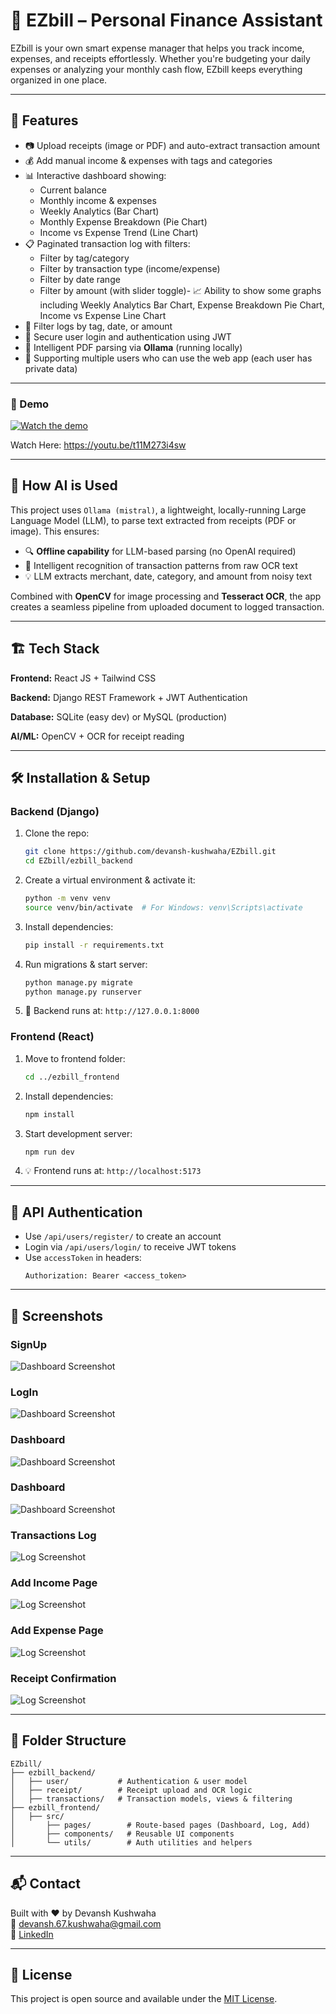 
# 💸 EZbill – Personal Finance Assistant

EZbill is your own smart expense manager that helps you track income, expenses, and receipts effortlessly. Whether you're budgeting your daily expenses or analyzing your monthly cash flow, EZbill keeps everything organized in one place.

---

## 🚀 Features

- 📷 Upload receipts (image or PDF) and auto-extract transaction amount
- 💰 Add manual income & expenses with tags and categories
- 📊 Interactive dashboard showing:
  - Current balance
  - Monthly income & expenses
  - Weekly Analytics (Bar Chart)
  - Monthly Expense Breakdown (Pie Chart)
  - Income vs Expense Trend (Line Chart)
- 📋 Paginated transaction log with filters:
  - Filter by tag/category
  - Filter by transaction type (income/expense)
  - Filter by date range
  - Filter by amount (with slider toggle)- 📈 Ability to show some graphs including Weekly Analytics Bar Chart, Expense Breakdown Pie Chart, Income vs Expense Line Chart
- 📆 Filter logs by tag, date, or amount
- 🔐 Secure user login and authentication using JWT
- 🧠 Intelligent PDF parsing via **Ollama** (running locally)
- 👥 Supporting multiple users who can use the web app (each user has private data)

---

### 🎥 Demo

[![Watch the demo](https://img.youtube.com/vi/t11M273i4sw/0.jpg)](https://youtu.be/t11M273i4sw)

Watch Here: https://youtu.be/t11M273i4sw

---

## 🧠 How AI is Used

This project uses `Ollama (mistral)`, a lightweight, locally-running Large Language Model (LLM), to parse text extracted from receipts (PDF or image). This ensures:

- 🔍 **Offline capability** for LLM-based parsing (no OpenAI required)
- 🧾 Intelligent recognition of transaction patterns from raw OCR text
- 💡 LLM extracts merchant, date, category, and amount from noisy text

Combined with **OpenCV** for image processing and **Tesseract OCR**, the app creates a seamless pipeline from uploaded document to logged transaction.

---

## 🏗️ Tech Stack

**Frontend:** React JS + Tailwind CSS  

**Backend:** Django REST Framework + JWT Authentication

**Database:** SQLite (easy dev) or MySQL (production)

**AI/ML:** OpenCV + OCR for receipt reading

---

## 🛠️ Installation & Setup

### Backend (Django)

1. Clone the repo:
   ```bash
   git clone https://github.com/devansh-kushwaha/EZbill.git
   cd EZbill/ezbill_backend
   ```

2. Create a virtual environment & activate it:
   ```bash
   python -m venv venv
   source venv/bin/activate  # For Windows: venv\Scripts\activate
   ```

3. Install dependencies:
   ```bash
   pip install -r requirements.txt
   ```

4. Run migrations & start server:
   ```bash
   python manage.py migrate
   python manage.py runserver
   ```

5. 🎯 Backend runs at: `http://127.0.0.1:8000`

### Frontend (React)

1. Move to frontend folder:
   ```bash
   cd ../ezbill_frontend
   ```

2. Install dependencies:
   ```bash
   npm install
   ```

3. Start development server:
   ```bash
   npm run dev
   ```

4. 💡 Frontend runs at: `http://localhost:5173`

---

## 🧪 API Authentication

- Use `/api/users/register/` to create an account
- Login via `/api/users/login/` to receive JWT tokens
- Use `accessToken` in headers:  
  ```
  Authorization: Bearer <access_token>
  ```

---

## 📸 Screenshots

### SignUp
![Dashboard Screenshot](screenshots/SignUp.png)

### LogIn
![Dashboard Screenshot](screenshots/LogIn.png)

### Dashboard
![Dashboard Screenshot](screenshots/Dashboard.png)

### Dashboard
![Dashboard Screenshot](screenshots/Charts.png)

### Transactions Log
![Log Screenshot](screenshots/Logs.png)

### Add Income Page 
![Log Screenshot](screenshots/AddIncome.png)

### Add Expense Page 
![Log Screenshot](screenshots/AddExpense.png)

### Receipt Confirmation 
![Log Screenshot](screenshots/ReceiptConfirm.png)

---

## 📁 Folder Structure

```
EZbill/
├── ezbill_backend/
│   ├── user/           # Authentication & user model
│   ├── receipt/        # Receipt upload and OCR logic
│   ├── transactions/   # Transaction models, views & filtering
├── ezbill_frontend/
│   ├── src/
│       ├── pages/        # Route-based pages (Dashboard, Log, Add)
│       ├── components/   # Reusable UI components
│       └── utils/        # Auth utilities and helpers
```

---

## 📬 Contact

Built with ❤️ by Devansh Kushwaha  
📧 [devansh.67.kushwaha@gmail.com](mailto:devansh.67.kushwaha@gmail.com)  
🔗 [LinkedIn](https://www.linkedin.com/in/devansh-kushwaha-333466267/)

---

## 📃 License

This project is open source and available under the [MIT License](LICENSE).
